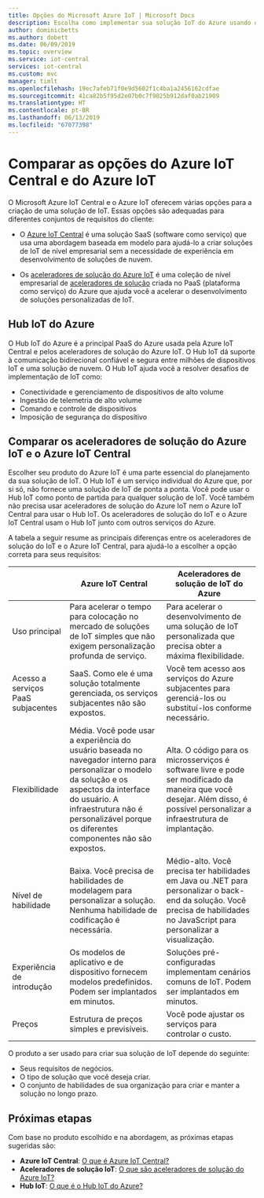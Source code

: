 ```yaml
---
title: Opções do Microsoft Azure IoT | Microsoft Docs
description: Escolha como implementar sua solução IoT do Azure usando o Azure IoT Central, os aceleradores de solução do IoT ou o Hub IoT.
author: dominicbetts
ms.author: dobett
ms.date: 06/09/2019
ms.topic: overview
ms.service: iot-central
services: iot-central
ms.custom: mvc
manager: timlt
ms.openlocfilehash: 19ec7afeb71f0e9d5602f1c4ba1a2456162cdfae
ms.sourcegitcommit: 41ca82b5f95d2e07b0c7f9025b912daf0ab21909
ms.translationtype: HT
ms.contentlocale: pt-BR
ms.lasthandoff: 06/13/2019
ms.locfileid: "67077398"
---
```

# <a name="compare-azure-iot-central-and-azure-iot-options"></a>Comparar as opções do Azure IoT Central e do Azure IoT

O Microsoft Azure IoT Central e o Azure IoT oferecem várias opções para a criação de uma solução de IoT. Essas opções são adequadas para diferentes conjuntos de requisitos do cliente:

* O [Azure IoT Central](overview-iot-central.md) é uma solução SaaS (software como serviço) que usa uma abordagem baseada em modelo para ajudá-lo a criar soluções de IoT de nível empresarial sem a necessidade de experiência em desenvolvimento de soluções de nuvem.

* Os [aceleradores de solução do Azure IoT](https://docs.microsoft.com/azure/iot-accelerators/) é uma coleção de nível empresarial de [aceleradores de solução](../iot-accelerators/iot-accelerators-what-are-solution-accelerators.md) criada no PaaS (plataforma como serviço) do Azure que ajuda você a acelerar o desenvolvimento de soluções personalizadas de IoT.

## <a name="azure-iot-hub"></a>Hub IoT do Azure

O Hub IoT do Azure é a principal PaaS do Azure usada pela Azure IoT Central e pelos aceleradores de solução do Azure IoT. O Hub IoT dá suporte à comunicação bidirecional confiável e segura entre milhões de dispositivos IoT e uma solução de nuvem. O Hub IoT ajuda você a resolver desafios de implementação de IoT como:

* Conectividade e gerenciamento de dispositivos de alto volume
* Ingestão de telemetria de alto volume
* Comando e controle de dispositivos
* Imposição de segurança do dispositivo

## <a name="compare-azure-iot-central-and-azure-iot-solution-accelerators"></a>Comparar os aceleradores de solução do Azure IoT e o Azure IoT Central

Escolher seu produto do Azure IoT é uma parte essencial do planejamento da sua solução de IoT. O Hub IoT é um serviço individual do Azure que, por si só, não fornece uma solução de IoT de ponta a ponta. Você pode usar o Hub IoT como ponto de partida para qualquer solução de IoT. Você também não precisa usar aceleradores de solução do Azure IoT nem o Azure IoT Central para usar o Hub IoT. Os aceleradores de solução do IoT e o Azure IoT Central usam o Hub IoT junto com outros serviços do Azure.

A tabela a seguir resume as principais diferenças entre os aceleradores de solução do IoT e o Azure IoT Central, para ajudá-lo a escolher a opção correta para seus requisitos:

|     | Azure IoT Central | Aceleradores de solução de IoT do Azure |
| --- | ----------- | --------- |
| Uso principal                      | Para acelerar o tempo para colocação no mercado de soluções de IoT simples que não exigem personalização profunda de serviço.                                                    | Para acelerar o desenvolvimento de uma solução de IoT personalizada que precisa obter a máxima flexibilidade.                                                                                                                             |
| Acesso a serviços PaaS subjacentes | SaaS. Como ele é uma solução totalmente gerenciada, os serviços subjacentes não são expostos.                                                                                            | Você tem acesso aos serviços do Azure subjacentes para gerenciá-los ou substituí-los conforme necessário.                                                                                                                    |
| Flexibilidade                        | Média. Você pode usar a experiência do usuário baseada no navegador interno para personalizar o modelo da solução e os aspectos da interface do usuário. A infraestrutura não é personalizável porque os diferentes componentes não são expostos. | Alta. O código para os microsserviços é software livre e pode ser modificado da maneira que você desejar. Além disso, é possível personalizar a infraestrutura de implantação.                                               |
| Nível de habilidade                        | Baixa. Você precisa de habilidades de modelagem para personalizar a solução. Nenhuma habilidade de codificação é necessária.                                                                          | Médio-alto. Você precisa ter habilidades em Java ou .NET para personalizar o back-end da solução. Você precisa de habilidades no JavaScript para personalizar a visualização.                                                                       |
| Experiência de introdução             | Os modelos de aplicativo e de dispositivo fornecem modelos predefinidos. Podem ser implantados em minutos.                                                                                                  | Soluções pré-configuradas implementam cenários comuns de IoT. Podem ser implantados em minutos.                                                                                                                            |
| Preços                            | Estrutura de preços simples e previsíveis.                                                                                                                           | Você pode ajustar os serviços para controlar o custo.                                                                                                                                                            |

O produto a ser usado para criar sua solução de IoT depende do seguinte:

* Seus requisitos de negócios.
* O tipo de solução que você deseja criar.
* O conjunto de habilidades de sua organização para criar e manter a solução no longo prazo.

## <a name="next-steps"></a>Próximas etapas

Com base no produto escolhido e na abordagem, as próximas etapas sugeridas são:

* **Azure IoT Central**: [O que é Azure IoT Central?](overview-iot-central.md)
* **Aceleradores de solução IoT**: [O que são aceleradores de solução do Azure IoT?](../iot-accelerators/iot-accelerators-what-are-solution-accelerators.md)
* **Hub IoT**: [O que é o Hub IoT do Azure?](https://docs.microsoft.com/azure/iot-hub/iot-hub-what-is-iot-hub)